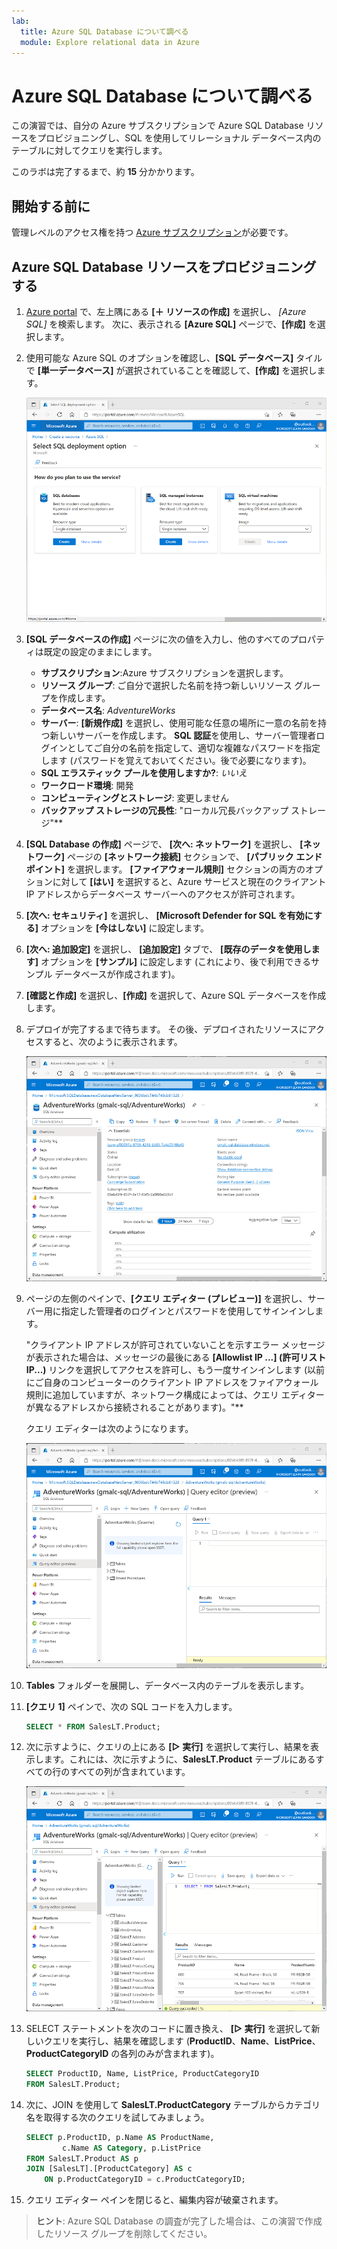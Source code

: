 ```yaml
---
lab:
  title: Azure SQL Database について調べる
  module: Explore relational data in Azure
---
```


# Azure SQL Database について調べる

この演習では、自分の Azure サブスクリプションで Azure SQL Database リソースをプロビジョニングし、SQL を使用してリレーショナル データベース内のテーブルに対してクエリを実行します。

このラボは完了するまで、約 **15** 分かかります。

## 開始する前に

管理レベルのアクセス権を持つ [Azure サブスクリプション](https://azure.microsoft.com/free)が必要です。

## Azure SQL Database リソースをプロビジョニングする

1. [Azure portal](https://portal.azure.com?azure-portal=true) で、左上隅にある **[&#65291; リソースの作成]** を選択し、 *[Azure SQL]* を検索します。 次に、表示される **[Azure SQL]** ページで、**[作成]** を選択します。

1. 使用可能な Azure SQL のオプションを確認し、**[SQL データベース]** タイルで **[単一データベース]** が選択されていることを確認して、**[作成]** を選択します。

    ![[Azure SQL] ページが表示された Azure portal のスクリーンショット。](images//azure-sql-portal.png)

1. **[SQL データベースの作成]** ページに次の値を入力し、他のすべてのプロパティは既定の設定のままにします。
    - **サブスクリプション**:Azure サブスクリプションを選択します。
    - **リソース グループ**: ご自分で選択した名前を持つ新しいリソース グループを作成します。
    - **データベース名**: *AdventureWorks*
    - **サーバー**: **[新規作成]** を選択し、使用可能な任意の場所に一意の名前を持つ新しいサーバーを作成します。 **SQL 認証**を使用し、サーバー管理者ログインとしてご自分の名前を指定して、適切な複雑なパスワードを指定します (パスワードを覚えておいてください。後で必要になります)。
    - **SQL エラスティック プールを使用しますか?**: *いいえ*
    - **ワークロード環境**: 開発
    - **コンピューティングとストレージ**: 変更しません
    - **バックアップ ストレージの冗長性**: "ローカル冗長バックアップ ストレージ"**

1. **[SQL Database の作成]** ページで、 **[次へ: ネットワーク]** を選択し、 **[ネットワーク]** ページの **[ネットワーク接続]** セクションで、 **[パブリック エンドポイント]** を選択します。 **[ファイアウォール規則]** セクションの両方のオプションに対して **[はい]** を選択すると、Azure サービスと現在のクライアント IP アドレスからデータベース サーバーへのアクセスが許可されます。

1. **[次へ: セキュリティ]** を選択し、 **[Microsoft Defender for SQL を有効にする]** オプションを **[今はしない]** に設定します。

1. **[次へ: 追加設定]** を選択し、 **[追加設定]** タブで、 **[既存のデータを使用します]** オプションを **[サンプル]** に設定します (これにより、後で利用できるサンプル データベースが作成されます)。

1. **[確認と作成]** を選択し、**[作成]** を選択して、Azure SQL データベースを作成します。

1. デプロイが完了するまで待ちます。 その後、デプロイされたリソースにアクセスすると、次のように表示されます。

    ![[SQL Database] ページが表示されている Azure portal のスクリーンショット。](images//sql-database-portal.png)

1. ページの左側のペインで、**[クエリ エディター (プレビュー)]** を選択し、サーバー用に指定した管理者のログインとパスワードを使用してサインインします。
    
    "クライアント IP アドレスが許可されていないことを示すエラー メッセージが表示された場合は、メッセージの最後にある **[Allowlist IP ...] (許可リスト IP...)** リンクを選択してアクセスを許可し、もう一度サインインします (以前にご自身のコンピューターのクライアント IP アドレスをファイアウォール規則に追加していますが、ネットワーク構成によっては、クエリ エディターが異なるアドレスから接続されることがあります)。"**
    
    クエリ エディターは次のようになります。
    
    ![クエリ エディターが表示されている Azure portal のスクリーンショット。](images//query-editor.png)

1. **Tables** フォルダーを展開し、データベース内のテーブルを表示します。

1. **[クエリ 1]** ペインで、次の SQL コードを入力します。

    ```sql
    SELECT * FROM SalesLT.Product;
    ```

1. 次に示すように、クエリの上にある **[&#9655; 実行]** を選択して実行し、結果を表示します。これには、次に示すように、**SalesLT.Product** テーブルにあるすべての行のすべての列が含まれています。

    ![クエリ エディターにクエリの結果が表示されている Azure portal のスクリーンショット。](images//sql-query-results.png)

1. SELECT ステートメントを次のコードに置き換え、 **[&#9655; 実行]** を選択して新しいクエリを実行し、結果を確認します (**ProductID**、**Name**、**ListPrice**、**ProductCategoryID** の各列のみが含まれます)。

    ```sql
    SELECT ProductID, Name, ListPrice, ProductCategoryID
    FROM SalesLT.Product;
    ```

1. 次に、JOIN を使用して **SalesLT.ProductCategory** テーブルからカテゴリ名を取得する次のクエリを試してみましょう。

    ```sql
    SELECT p.ProductID, p.Name AS ProductName,
            c.Name AS Category, p.ListPrice
    FROM SalesLT.Product AS p
    JOIN [SalesLT].[ProductCategory] AS c
        ON p.ProductCategoryID = c.ProductCategoryID;
    ```

1. クエリ エディター ペインを閉じると、編集内容が破棄されます。

> **ヒント**: Azure SQL Database の調査が完了した場合は、この演習で作成したリソース グループを削除してください。
